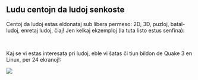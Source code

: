 <?php require("../../entete.php");?> <?php require("../../base.php");?> <?php require("../../fonctions.php");?>

<div id="corps">

<h2>Ludu centojn da ludoj senkoste</h2>

Centoj da ludoj estas eldonataj sub libera permeso: 2D, 3D, puzloj, batal-ludoj, enretaj ludoj, ĉiaj! Jen kelkaj ekzemploj (la tuta listo estus senfina):

<div id="items">

<?php all_games_from_file ();?>

<br class="clearboth" />
</div>

Kaj se vi estas interesata pri ludoj, eble vi ŝatas ĉi tiun bildon de Quake 3 en Linux, per 24 ekranoj!:

<a href="Images/quake_24_screens.jpg"><img src="Images/quake_24_screens_thumbnail.jpg" /></a>

</div>


